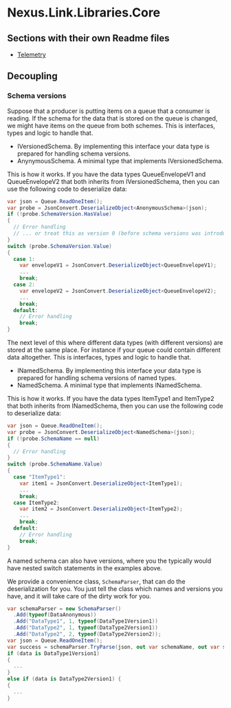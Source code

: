 # Nexus.Link.Libraries.Core

## Sections with their own Readme files

* [Telemetry](Telemetry/README.md)

## Decoupling

### Schema versions

Suppose that a producer is putting items on a queue that a consumer is reading. If the schema for the data that is stored on the queue is changed, we might have items on the queue from both schemes. This is interfaces, types and logic to handle that.

- IVersionedSchema. By implementing this interface your data type is prepared for handling schema versions.
- AnynymousSchema. A minimal type that implements IVersionedSchema.

This is how it works. If you have the data types QueueEnvelopeV1 and QueueEnvelopeV2 that both inherits from IVersionedSchema, then you can use the following code to deserialize data:

```csharp
var json = Queue.ReadOneItem();
var probe = JsonConvert.DeserializeObject<AnonymousSchema>(json);
if (!probe.SchemaVersion.HasValue)
{
  // Error handling
  // ... or treat this as version 0 (before schema versions was introduced)?
}
switch (probe.SchemaVersion.Value)
{
  case 1:
    var envelopeV1 = JsonConvert.DeserializeObject<QueueEnvelopeV1);
	...
	break;
  case 2:
    var envelopeV2 = JsonConvert.DeserializeObject<QueueEnvelopeV2);
	...
	break;
  default:
    // Error handling
	break;
}
```

The next level of this where different data types (with different versions) are stored at the same place. For instance if your queue could contain different data altogether. This is interfaces, types and logic to handle that.

- INamedSchema. By implementing this interface your data type is prepared for handling schema versions of named types.
- NamedSchema. A minimal type that implements INamedSchema.


This is how it works. If you have the data types ItemType1 and ItemType2 that both inherits from INamedSchema, then you can use the following code to deserialize data:

```csharp
var json = Queue.ReadOneItem();
var probe = JsonConvert.DeserializeObject<NamedSchema>(json);
if (!probe.SchemaName == null)
{
  // Error handling
}
switch (probe.SchemaName.Value)
{
  case "ItemType1":
    var item1 = JsonConvert.DeserializeObject<ItemType1);
	...
	break;
  case ItemType2:
    var item2 = JsonConvert.DeserializeObject<ItemType2);
	...
	break;
  default:
    // Error handling
	break;
}
```

A named schema can also have versions, where you the typically would have nested switch statements in the examples above.

We provide a convenience class, `SchemaParser`, that can do the deserialization for you. You just tell the class which names and versions you have, and it will take care of the dirty work for you.

```csharp
var schemaParser = new SchemaParser()
  .Add(typeof(DataAnonymous))
  .Add("DataType1", 1, typeof(DataType1Version1))
  .Add("DataType2", 1, typeof(DataType2Version1))
  .Add("DataType2", 2, typeof(DataType2Version2));
var json = Queue.ReadOneItem();
var success = schemaParser.TryParse(json, out var schemaName, out var schemaVersion, out var data);
if (data is DataType1Version1)
{
  ...
}
else if (data is DataType2Version1) {
{
  ...
}
```
